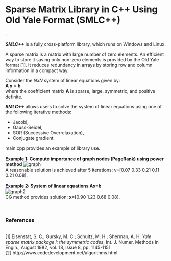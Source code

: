 <h1>Sparse Matrix Library in C++ Using Old Yale Format (<b>SMLC++</b>)</h1>.

<i><b>SMLC++</b></i> is a fully cross-platform library, which runs on Windows and Linux.

A sparse matrix is a matrix with large number of zero elements. An efficient way to store it
saving only non-zero elements is provided by the Old Yale format [1]. It reduces redundancy in
arrays by storing row and column information in a compact way.

Consider the <i>NxN</i> system of linear equations given by:<br>
<b>A x</b> = <b>b</b><br>
where the coefficient matrix <b>A</b> is sparse, large, symmetric, and positive definite.

<i><b>SMLC++</b></i> allows users to solve the system of linear equations using one of the following iterative methods:
- Jacobi,
- Gauss-Seidel,
- SOR (Successive Overrelaxation),
- Conjugate gradient.

main.cpp provides an example of library use.
<br><br>
<b>Example 1: Compute importance of graph nodes (PageRank) using power method</b>
![graph](https://user-images.githubusercontent.com/77605006/106374154-642cb480-6335-11eb-81e0-53267752c9d3.png)
<br>A reasonable solution is achieved after 5 iterations: v=[0.07 0.33 0.21 0.11 0.21 0.08].
<br><br>
<b>Example 2: System of linear equations Ax=b</b><br>
![graph2](https://user-images.githubusercontent.com/77605006/106374707-6d6c5000-633a-11eb-8bbc-3467edd36125.png)
<br>
CG method provides solution: <b>x</b>=[0.90 1.23 0.68 0.08].


<br>
<h3>References</h3><br>
[1] Eisenstat, S. C.; Gursky, M. C.; Schultz, M. H.; Sherman, A. H. <i>Yale
sparse matrix package I: the symmetric codes</i>, Int. J. Numer. Methods in Engin.,
August 1982, vol. 18, issue 8, pp. 1145-1151.<br>
[2] http://www.codedevelopment.net/algorithms.html
